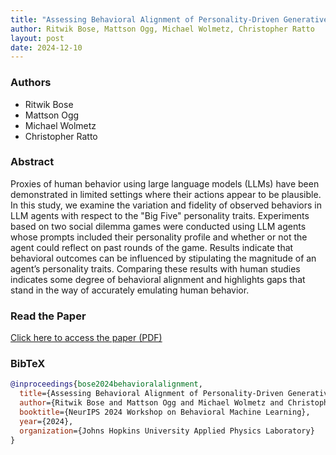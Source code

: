 ```yaml
---
title: "Assessing Behavioral Alignment of Personality-Driven Generative Agents in Social Dilemma Games"
author: Ritwik Bose, Mattson Ogg, Michael Wolmetz, Christopher Ratto
layout: post
date: 2024-12-10
---
```



### Authors
- Ritwik Bose
- Mattson Ogg
- Michael Wolmetz
- Christopher Ratto

### Abstract
Proxies of human behavior using large language models (LLMs) have been demonstrated in limited settings where their actions appear to be plausible. In this study, we examine the variation and fidelity of observed behaviors in LLM agents with respect to the "Big Five" personality traits. Experiments based on two social dilemma games were conducted using LLM agents whose prompts included their personality profile and whether or not the agent could reflect on past rounds of the game. Results indicate that behavioral outcomes can be influenced by stipulating the magnitude of an agent’s personality traits. Comparing these results with human studies indicates some degree of behavioral alignment and highlights gaps that stand in the way of accurately emulating human behavior.

### Read the Paper
[Click here to access the paper (PDF)](/mnt/data/assessing_behavioral_alignment.pdf)

### BibTeX
```bibtex
@inproceedings{bose2024behavioralalignment,
  title={Assessing Behavioral Alignment of Personality-Driven Generative Agents in Social Dilemma Games},
  author={Ritwik Bose and Mattson Ogg and Michael Wolmetz and Christopher Ratto},
  booktitle={NeurIPS 2024 Workshop on Behavioral Machine Learning},
  year={2024},
  organization={Johns Hopkins University Applied Physics Laboratory}
}
